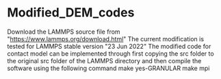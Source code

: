 # Modified_DEM_codes

Download the LAMMPS source file from "https://www.lammps.org/download.html"
The current modification is tested for LAMMPS stable version "23 Jun 2022"
The modified code for contact model can be implemented through first copying the src folder to the original src folder of the LAMMPS directory and then compile the software using the following command 
make yes-GRANULAR
make mpi
